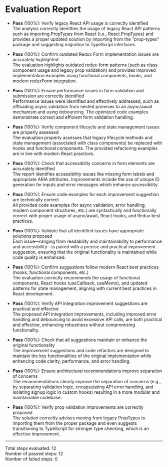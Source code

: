 # Evaluation Report

- **Pass** (100%): Verify legacy React API usage is correctly identified  
  The analysis correctly identifies the usage of legacy React API patterns such as importing PropTypes from React (i.e., React.PropTypes) and provides a proper updated solution by importing from the "prop-types" package and suggesting migration to TypeScript interfaces.

- **Pass** (100%): Confirm outdated Redux Form implementation issues are accurately highlighted  
  The evaluation highlights outdated redux-form patterns (such as class component usage and legacy prop validation) and provides improved implementation examples using functional components, hooks, and modern reduxForm integration.

- **Pass** (100%): Ensure performance issues in form validation and submission are correctly identified  
  Performance issues were identified and effectively addressed, such as offloading async validation from nested promises to an async/await mechanism and using debouncing. The optimized code examples demonstrate correct and efficient form validation handling.

- **Pass** (100%): Verify component lifecycle and state management issues are properly assessed  
  The evaluation properly assesses that legacy lifecycle methods and state management (associated with class components) be replaced with hooks and functional components. The provided refactoring examples are in line with modern React practices.

- **Pass** (100%): Check that accessibility concerns in form elements are accurately identified  
  The report identifies accessibility issues like missing form labels and appropriate ARIA attributes. Improvements include the use of unique ID generation for inputs and error messages which enhance accessibility.

- **Pass** (100%): Ensure code examples for each improvement suggestion are technically correct  
  All provided code examples (for async validation, error handling, modern component structures, etc.) are syntactically and functionally correct with proper usage of async/await, React hooks, and Redux best practices.

- **Pass** (100%): Validate that all identified issues have appropriate solutions proposed  
  Each issue—ranging from readability and maintainability to performance and accessibility—is paired with a precise and practical improvement suggestion, ensuring that the original functionality is maintained while code quality is enhanced.

- **Pass** (100%): Confirm suggestions follow modern React best practices (hooks, functional components, etc.)  
  The evaluation correctly recommends the usage of functional components, React hooks (useCallback, useMemo), and updated patterns for state management, aligning with current best practices in React development.

- **Pass** (100%): Verify API integration improvement suggestions are practical and effective  
  The proposed API integration improvements, including improved error handling and debouncing to avoid excessive API calls, are both practical and effective, enhancing robustness without compromising functionality.

- **Pass** (100%): Check that all suggestions maintain or enhance the original functionality  
  The improvement suggestions and code refactors are designed to maintain the key functionalities of the original implementation while enhancing code clarity, performance, and error handling.

- **Pass** (100%): Ensure architectural recommendations improve separation of concerns  
  The recommendations clearly improve the separation of concerns (e.g., by separating validation logic, encapsulating API error handling, and isolating signup logic in custom hooks) resulting in a more modular and maintainable codebase.

- **Pass** (100%): Verify prop validation improvements are correctly proposed  
  The solution correctly advises moving from legacy PropTypes to importing them from the proper package and even suggests transitioning to TypeScript for stronger type checking, which is an effective improvement.

---

Total steps evaluated: 12  
Number of passed steps: 12  
Number of failed steps: 0